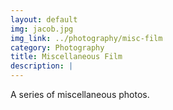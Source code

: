 ```yaml
---
layout: default
img: jacob.jpg
img_link: ../photography/misc-film
category: Photography
title: Miscellaneous Film
description: |
---
```

  A series of miscellaneous photos.
